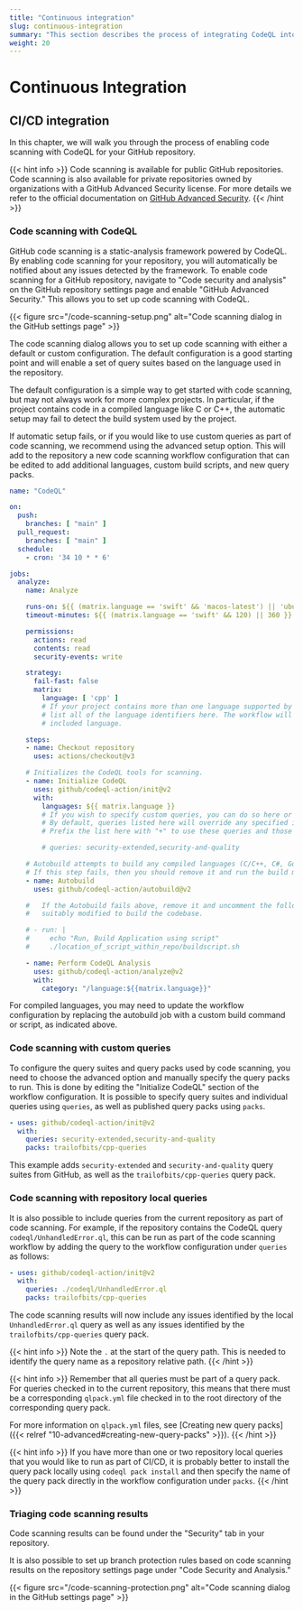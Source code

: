```yaml
---
title: "Continuous integration"
slug: continuous-integration
summary: "This section describes the process of integrating CodeQL into your continuous integration and continuous delivery (CI/CD) pipeline."
weight: 20
---
```


# Continuous Integration

## CI/CD integration

In this chapter, we will walk you through the process of enabling code scanning
with CodeQL for your GitHub repository.

{{< hint info >}}
Code scanning is available for public GitHub repositories. Code scanning is also
available for private repositories owned by organizations with a GitHub Advanced
Security license. For more details we refer to the official documentation on
[GitHub Advanced Security](https://docs.github.com/en/get-started/learning-about-github/about-github-advanced-security).
{{< /hint >}}

### Code scanning with CodeQL

GitHub code scanning is a static-analysis framework powered by CodeQL. By
enabling code scanning for your repository, you will automatically be notified
about any issues detected by the framework. To enable code scanning for a GitHub
repository, navigate to "Code security and analysis" on the GitHub repository
settings page and enable "GitHub Advanced Security." This allows you to set up
code scanning with CodeQL.

{{< figure src="/code-scanning-setup.png" alt="Code scanning dialog in the GitHub settings page" >}}

The code scanning dialog allows you to set up code scanning with either a
default or custom configuration. The default configuration is a good starting
point and will enable a set of query suites based on the language used in the
repository.

The default configuration is a simple way to get started with code scanning,
but may not always work for more complex projects. In particular, if the project
contains code in a compiled language like C or C++, the automatic setup may fail
to detect the build system used by the project.

If automatic setup fails, or if you would like to use custom queries as part of
code scanning, we recommend using the advanced setup option. This will add to the repository a new
code scanning workflow configuration that can be edited to
add additional languages, custom build scripts, and new query packs.

```yaml
name: "CodeQL"

on:
  push:
    branches: [ "main" ]
  pull_request:
    branches: [ "main" ]
  schedule:
    - cron: '34 10 * * 6'

jobs:
  analyze:
    name: Analyze

    runs-on: ${{ (matrix.language == 'swift' && 'macos-latest') || 'ubuntu-latest' }}
    timeout-minutes: ${{ (matrix.language == 'swift' && 120) || 360 }}

    permissions:
      actions: read
      contents: read
      security-events: write

    strategy:
      fail-fast: false
      matrix:
        language: [ 'cpp' ]
        # If your project contains more than one language supported by CodeQL you simply
        # list all of the language identifiers here. The workflow will run once for each
        # included language.

    steps:
    - name: Checkout repository
      uses: actions/checkout@v3

    # Initializes the CodeQL tools for scanning.
    - name: Initialize CodeQL
      uses: github/codeql-action/init@v2
      with:
        languages: ${{ matrix.language }}
        # If you wish to specify custom queries, you can do so here or in a config file.
        # By default, queries listed here will override any specified in a config file.
        # Prefix the list here with "+" to use these queries and those in the config file.

        # queries: security-extended,security-and-quality

    # Autobuild attempts to build any compiled languages (C/C++, C#, Go, Java, or Swift).
    # If this step fails, then you should remove it and run the build manually (see below)
    - name: Autobuild
      uses: github/codeql-action/autobuild@v2

    #   If the Autobuild fails above, remove it and uncomment the following three lines,
    #   suitably modified to build the codebase.

    # - run: |
    #     echo "Run, Build Application using script"
    #     ./location_of_script_within_repo/buildscript.sh

    - name: Perform CodeQL Analysis
      uses: github/codeql-action/analyze@v2
      with:
        category: "/language:${{matrix.language}}"
```

For compiled languages, you may need to update the workflow configuration by
replacing the autobuild job with a custom build command or script, as indicated
above.

### Code scanning with custom queries

To configure the query suites and query packs used by code scanning, you need to
choose the advanced option and manually specify the query packs to run. This is
done by editing the "Initialize CodeQL" section of the workflow configuration.
It is possible to specify query suites and individual queries using `queries`,
as well as published query packs using `packs`.

```yaml
- uses: github/codeql-action/init@v2
  with:
    queries: security-extended,security-and-quality
    packs: trailofbits/cpp-queries
```

This example adds `security-extended` and `security-and-quality` query suites
from GitHub, as well as the `trailofbits/cpp-queries` query pack.

### Code scanning with repository local queries

It is also possible to include queries from the current repository as part of
code scanning. For example, if the repository contains the CodeQL query
`codeql/UnhandledError.ql`, this can be run as part of the code scanning
workflow by adding the query to the workflow configuration under `queries`
as follows:

```yaml
- uses: github/codeql-action/init@v2
  with:
    queries: ./codeql/UnhandledError.ql
    packs: trailofbits/cpp-queries
```

The code scanning results will now include any issues identified by the
local `UnhandledError.ql` query as well as any issues identified by the
`trailofbits/cpp-queries` query pack.

{{< hint info >}}
Note the `.` at the start of the query path. This is needed to identify the
query name as a repository relative path.
{{< /hint >}}

{{< hint info >}}
Remember that all queries must be part of a query pack. For queries checked
in to the current repository, this means that there must be a corresponding
`qlpack.yml` file checked in to the root directory of the corresponding query
pack.

For more information on `qlpack.yml` files, see
[Creating new query packs]({{< relref "10-advanced#creating-new-query-packs" >}}).
{{< /hint >}}

{{< hint info >}}
If you have more than one or two repository local queries that you would like
to run as part of CI/CD, it is probably better to install the query pack locally
using `codeql pack install` and then specify the name of the query pack directly
in the workflow configuration under `packs`.
{{< /hint >}}

### Triaging code scanning results

Code scanning results can be found under the "Security" tab in your repository.

It is also possible to set up branch protection rules based on code scanning
results on the repository settings page under "Code Security and Analysis."

{{< figure src="/code-scanning-protection.png" alt="Code scanning dialog in the GitHub settings page" >}}
